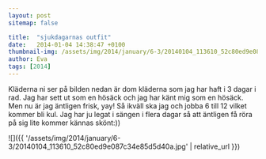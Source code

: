 ```yaml
---
layout: post
sitemap: false

title:  "sjukdagarnas outfit"
date:   2014-01-04 14:38:47 +0100
thumbnail-img: /assets/img/2014/january/6-3/20140104_113610_52c80ed9e087c34e85d5d40a.jpg
author: Eva
tags: [2014]
---
```


Kläderna ni ser på bilden nedan är dom kläderna som jag har haft i 3 dagar i rad. Jag har sett ut som en hösäck och jag har känt mig som en hösäck.  Men nu är jag äntligen frisk, yay! Så ikväll ska jag och jobba 6 till 12 vilket kommer bli kul. Jag har ju legat i sängen i flera dagar så att äntligen få röra på sig lite kommer kännas skönt:))

![]({{ '/assets/img/2014/january/6-3/20140104_113610_52c80ed9e087c34e85d5d40a.jpg'  | relative_url }})

